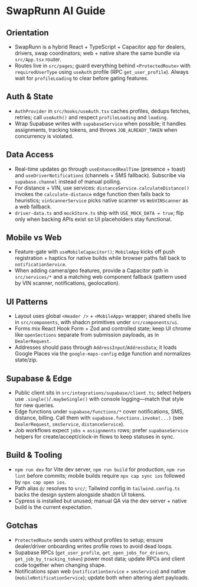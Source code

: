 # SwapRunn AI Guide
## Orientation
- SwapRunn is a hybrid React + TypeScript + Capacitor app for dealers, drivers, swap coordinators; web + native share the same bundle via `src/App.tsx` router.
- Routes live in `src/pages`; guard everything behind `<ProtectedRoute>` with `requiredUserType` using `useAuth` profile (RPC `get_user_profile`). Always wait for `profileLoading` to clear before gating features.
## Auth & State
- `AuthProvider` in `src/hooks/useAuth.tsx` caches profiles, dedups fetches, retries; call `useAuth()` and respect `profileLoading` and `loading`.
- Wrap Supabase writes with `supabaseService` when possible; it handles assignments, tracking tokens, and throws `JOB_ALREADY_TAKEN` when concurrency is violated.
## Data Access
- Real-time updates go through `useEnhancedRealTime` (presence + toast) and `useDriverNotifications` (channels + SMS fallback). Subscribe via `supabase.channel` instead of manual polling.
- For distance + VIN, use services: `distanceService.calculateDistance()` invokes the `calculate-distance` edge function then falls back to heuristics; `vinScannerService` picks native scanner vs `WebVINScanner` as a web fallback.
- `driver-data.ts` and `mockStore.ts` ship with `USE_MOCK_DATA = true`; flip only when backing APIs exist so UI placeholders stay functional.
## Mobile vs Web
- Feature-gate with `useMobileCapacitor()`; `MobileApp` kicks off push registration + haptics for native builds while browser paths fall back to `notificationService`.
- When adding camera/geo features, provide a Capacitor path in `src/services/*` and a matching web component fallback (pattern used by VIN scanner, notifications, geolocation).
## UI Patterns
- Layout uses global `<Header />` + `<MobileApp>` wrapper; shared shells live in `src/components`, with shadcn primitives under `src/components/ui`.
- Forms mix React Hook Form + Zod and controlled state; keep UI chrome like `openSections` separate from submission payloads, as in `DealerRequest`.
- Addresses should pass through `AddressInput`/`AddressData`; it loads Google Places via the `google-maps-config` edge function and normalizes state/zip.
## Supabase & Edge
- Public client sits in `src/integrations/supabase/client.ts`; select helpers use `.single()`/`.maybeSingle()` with console logging—match that style for new queries.
- Edge functions under `supabase/functions/*` cover notifications, SMS, distance, billing. Call them with `supabase.functions.invoke(...)` (see `DealerRequest`, `smsService`, `distanceService`).
- Job workflows expect `jobs` + `assignments` rows; prefer `supabaseService` helpers for create/accept/clock-in flows to keep statuses in sync.
## Build & Tooling
- `npm run dev` for Vite dev server, `npm run build` for production, `npm run lint` before commits; mobile builds require `npx cap sync ios` followed by `npx cap open ios`.
- Path alias `@/` resolves to `src/`; Tailwind config in `tailwind.config.ts` backs the design system alongside shadcn UI tokens.
- Cypress is installed but unused; manual QA via the dev server + native build is the current expectation.
## Gotchas
- `ProtectedRoute` sends users without profiles to setup; ensure dealer/driver onboarding writes profile rows to avoid dead loops.
- Supabase RPCs (`get_user_profile`, `get_open_jobs_for_drivers`, `get_job_by_tracking_token`) power most data; update RPCs and client code together when changing shape.
- Notifications span web (`notificationService` + `smsService`) and native (`mobileNotificationService`); update both when altering alert payloads.